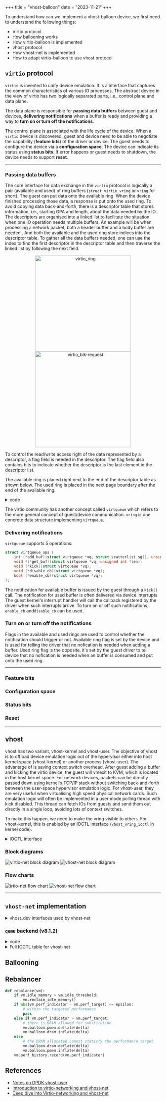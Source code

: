 +++
title = "vhost-balloon"
date = "2023-11-21"
+++

To understand how can we implement a vhost-balloon device, we first need to understand the following things:

- Virtio protocol
- How ballooning works
- How virtio-balloon is implemented
- vhost protocol
- How vhost-net is implemented
- How to adapt virtio-balloon to use vhost protocol

## `virtio` protocol

`virtio` is invented to unify device emulation. It is a interface that captures the common characteristics of various IO processes. The abstract device in the view of virtio has two logically separated parts, i.e., control plane and data plane.

The data plane is responsible for **passing data buffers** between guest and devices, **delivering notifications** when a buffer is ready and providing a way to **turn on or turn off the notifications**.

The control plane is associated with the life cycle of the device. When a `virtio` device is discovered, guest and device need to be able to negotiate the capability (**feature bits**) of the driver or device. The guest needs to configure the device via a **configuration space**. The device can indicate its status using **status bits**. If error happens or guest needs to shutdown, the device needs to support **reset**.

---

### Passing data buffers

The core interface for data exchange in the `virtio` protocol is logically a pair (available and used) of ring buffers (`struct virtio_vring` or `vring` for short). The guest can put data onto the available ring. When the device finished processing those data, a response is put onto the used ring. To avoid copying data back-and-forth, there is a descriptor table that stores information, i.e., starting GPA and length, about the data needed by the IO. The descriptors are organised into a linked list to facilitate the situation when one IO operation needs multiple buffers. An example will be when processing a network packet, both a header buffer and a body buffer are needed . And both the available and the used ring store indices into the descriptor table. To gather all the data buffers needed, one can use the index to find the first descriptor in the descriptor table and then traverse the linked list by following the next field.

<p align="center">
    <img src="../virtio_ring.png" alt="virtio_ring" width="310px">
    <img src="../virtio_blk-request.png" alt="virtio_blk-request" width="310px">
</p>
To control the read/write access right of the data represented by a descriptor, a flag field is needed in the descriptor. The flag field also contains bits to indicate whether the descriptor is the last element in the descriptor list.

The available ring is placed right next to the end of the descriptor table as shown below. The used ring is placed in the next page boundary after the end of the available ring.

 <details><summary>code</summary>



```c
// qemu/hw/virtio/virtio.c:296
vring->avail = vring->desc + vring->num * sizeof(VRingDesc);
vring->used = vring_align(vring->avail +
                          offsetof(VRingAvail, ring[vring->num]),
                          vring->align);
```

</details>

The virtio community has another concept called `virtqueue` which refers to the more general concept of guest/device communication. `vring` is one concrete data structure implementing  `virtqueue`.

### Delivering notifications

`virtqueue` supports 5 operations:

```c
struct virtqueue_ops {
    int (*add_buf)(struct virtqueue *vq, struct scatterlist sg[], unsigned int out_num, unsigned int in_num, void *data);
    void *(*get_buf)(struct virtqueue *vq, unsigned int *len);
    void (*kick)(struct virtqueue *vq);
    void (*disable_cb)(struct virtqueue *vq);
    bool (*enable_cb)(struct virtqueue *vq);
};
```

The notification for available buffer is issued by the guest through a `kick()` call. The notification for used buffer is often delivered via device interrupts. The guest kernel's interrupt handler will call the callback registered by the driver when such interrupts arrive. To turn on or off such notifications, `enable_cb` and`disable_cb` can be used.

### Turn on or turn off the notifications

Flags in the available and used rings are used to control whether the notification should trigger or not. Available ring flag is set by the device and is used for telling the driver that no nofication is needed when adding a buffer. Used ring flag is the opposite, it's set by the guest driver to tell device that no nofication is needed when an buffer is consumed and put onto the used ring.

---

### Feature bits

### Configuration space

### Status bits

### Reset

---

## vhost

vhost has two variant, vhost-kernel and vhost-user. The objective of vhost is to offload device emulation logic out of the hypervisor either into host kernel space (vhost-kernel) or another process (vhost-user). The advantage of is saving context switch overhead. After guest adding a buffer and kicking the virtio device, the guest will vmexit to KVM, which is located in the host kernel space. For network devices, packets can be directly passed down using kernel's TCP/IP stack without switching back-and-forth between the user-space hypervisor emulation logic. For vhost-user, they are very useful when virtualising high speed physical network cards. Such emulation logic will often be implemented in a user mode polling thread with kick disabled. This thread can fetch IOs from guests and send them out directly in a single loop, avoiding lots of context switches.

To make this happen, we need to make the vring visible to others. For vhost-kernel, this is enabled by an IOCTL interface (`vhost_vring_ioctl` in kernel code). 

<details><summary>IOCTL interface</summary>



| IOCTL                  | Explanation                                                  |
| ---------------------- | ------------------------------------------------------------ |
| `VHOST_SET_VRING_NUM`  | Setting the descriptor table size in unit of descriptors.    |
| `VHOST_SET_VRING_ADDR` | Setting the beignning HVA of vring structures.               |
| `VHOST_SET_VRING_BASE` | Setting the initial usable slot in the descriptor table.     |
| `VHOST_SET_VRING_CALL` | Setting the `eventfd` file descriptor used by vhost to deliver notifications to the guest. (vhost ->call-> guest) |
| `VHOST_SET_VRING_KICK` | Setting the `eventfd` file descriptor used by the guest to deliver notifications to vhost. (guest ->kick-> vhost) |

</details>

### Block diagrams
![virtio-net block diagram](../2019-09-12-virtio-networking-fig1.png)
![vhost-net block diagram](../2019-09-12-virtio-networking-fig3.png)

### Flow charts
![irtio-net flow chart](../2019-09-12-virtio-networking-fig2.png.jpg)
![vhost-net flow chart](../2019-09-12-virtio-networking-fig4.png)


---

## `vhost-net` implementation

<details><summary>vhost_dev interfaces used by vhost-net</summary>

| Fn                                        | Meaning |
| ----------------------------------------- | ------- |
| `vhost_dev_ioctl()`                       |         |
| `vhost_dev_init()`                        |         |
| `vhost_dev_flush()`                       |         |
| `vhost_dev_stop()`                        |         |
| `vhost_dev_cleanup()`                     |         |
| `vhost_dev_{has,check,set,reset}_owner()` |         |
</details>

### `qemu` backend (v8.1.2)

<details><summary>code</summary>

```c
// net/tap.c:811
int net_init_tap(const Netdev *netdev, const char *name,
                 NetClientState *peer, Error **errp)
{
        //...
        for (i = 0; i < queues; i++) {
            fd = net_tap_init(tap, &vnet_hdr, i >= 1 ? "no" : script,
                              ifname, sizeof ifname, queues > 1, errp);
            //...
            net_init_tap_one(tap, peer, "tap", name, ifname,
                             i >= 1 ? "no" : script,
                             i >= 1 ? "no" : downscript,
                             vhostfdname, vnet_hdr, fd, &err);

            //...
        }   
        //...
}
// net/tap.c:605
static int net_tap_init(const NetdevTapOptions *tap, int *vnet_hdr,
                        const char *setup_script, char *ifname,
                        size_t ifname_sz, int mq_required, Error **errp)
{
    //...
    fd = RETRY_ON_EINTR(tap_open(ifname, ifname_sz, vnet_hdr, vnet_hdr_required,
                      mq_required, errp));
    //...
}
// net/tap.c:687
static void net_init_tap_one(const NetdevTapOptions *tap, NetClientState *peer,
                             const char *model, const char *name,
                             const char *ifname, const char *script,
                             const char *downscript, const char *vhostfdname,
                             int vnet_hdr, int fd, Error **errp)
{
            //...
            vhostfd = open("/dev/vhost-net", O_RDWR);
        //...
        s->vhost_net = vhost_net_init(&options);
        //...
}
// hw/net/vhost-net.c:167
struct vhost_net *vhost_net_init(VhostNetOptions *options)
{
    int r;
    bool backend_kernel = options->backend_type == VHOST_BACKEND_TYPE_KERNEL;
    struct vhost_net *net = g_new0(struct vhost_net, 1);
    // ...
    if (backend_kernel) {
        r = vhost_net_get_fd(options->net_backend);
        // ...
    }
    // ...
    r = vhost_dev_init(&net->dev, options->opaque,
                       options->backend_type, options->busyloop_timeout,
                       &local_err);
    // ...
    vhost_net_ack_features(net, features);

    return net;
    // ...
}
// hw/virtio/vhost.c:1399
int vhost_dev_init(struct vhost_dev *hdev, void *opaque,
                   VhostBackendType backend_type, uint32_t busyloop_timeout,
                   Error **errp)
{
    // ...
    r = vhost_set_backend_type(hdev, backend_type);
    // ...
    for (i = 0; i < hdev->nvqs; ++i, ++n_initialized_vqs) {
        r = vhost_virtqueue_init(hdev, hdev->vqs + i, hdev->vq_index + i);
    // ...
    }
    // ...
}
// hw/virtio/vhost.c:239
static int vhost_set_backend_type(struct vhost_dev *dev,
                                  VhostBackendType backend_type)
{
    // ...
	switch (backend_type) {
    // ...
    case VHOST_BACKEND_TYPE_KERNEL:
        dev->vhost_ops = &kernel_ops;
        break
    // ...
    }
    // ...
}
// hw/virtio/vhost.c:1343
static int vhost_virtqueue_init(struct vhost_dev *dev,
                                struct vhost_virtqueue *vq, int n)
{
    int vhost_vq_index = dev->vhost_ops->vhost_get_vq_index(dev, n);
    struct vhost_vring_file file = {
        .index = vhost_vq_index,
    };
    int r = event_notifier_init(&vq->masked_notifier, 0);
    // ...
    file.fd = event_notifier_get_wfd(&vq->masked_notifier);
    r = dev->vhost_ops->vhost_set_vring_call(dev, &file);
    // ...
}
// util
int event_notifier_init(EventNotifier *e, int active)
{
    // ...
    ret = eventfd(0, EFD_NONBLOCK | EFD_CLOEXEC);
    // ...
}

// include/hw/virtio/vhost.h:139
struct vhost_net {
    struct vhost_dev dev;
    struct vhost_virtqueue vqs[2];
    int backend;
    NetClientState *nc;
};
// include/net/net.h:101
struct NetClientState {
    NetClientInfo *info;
    int link_down;
    QTAILQ_ENTRY(NetClientState) next;
    NetClientState *peer;
    NetQueue *incoming_queue;
    char *model;
    char *name;
    char info_str[256];
    unsigned receive_disabled : 1;
    NetClientDestructor *destructor;
    unsigned int queue_index;
    unsigned rxfilter_notify_enabled:1;
    int vring_enable;
    int vnet_hdr_len;
    bool is_netdev;
    bool do_not_pad; /* do not pad to the minimum ethernet frame length */
    bool is_datapath;
    QTAILQ_HEAD(, NetFilterState) filters;
};
const VhostOps kernel_ops = {
        .backend_type = VHOST_BACKEND_TYPE_KERNEL,
        .vhost_backend_init = vhost_kernel_init,
        .vhost_backend_cleanup = vhost_kernel_cleanup,
        .vhost_backend_memslots_limit = vhost_kernel_memslots_limit,
        .vhost_net_set_backend = vhost_kernel_net_set_backend,
        .vhost_scsi_set_endpoint = vhost_kernel_scsi_set_endpoint,
        .vhost_scsi_clear_endpoint = vhost_kernel_scsi_clear_endpoint,
        .vhost_scsi_get_abi_version = vhost_kernel_scsi_get_abi_version,
        .vhost_set_log_base = vhost_kernel_set_log_base,
        .vhost_set_mem_table = vhost_kernel_set_mem_table,
        .vhost_set_vring_addr = vhost_kernel_set_vring_addr,
        .vhost_set_vring_endian = vhost_kernel_set_vring_endian,
        .vhost_set_vring_num = vhost_kernel_set_vring_num,
        .vhost_set_vring_base = vhost_kernel_set_vring_base,
        .vhost_get_vring_base = vhost_kernel_get_vring_base,
        .vhost_set_vring_kick = vhost_kernel_set_vring_kick,
        .vhost_set_vring_call = vhost_kernel_set_vring_call,
        .vhost_set_vring_err = vhost_kernel_set_vring_err,
        .vhost_set_vring_busyloop_timeout =
                                vhost_kernel_set_vring_busyloop_timeout,
        .vhost_set_features = vhost_kernel_set_features,
        .vhost_get_features = vhost_kernel_get_features,
        .vhost_set_backend_cap = vhost_kernel_set_backend_cap,
        .vhost_set_owner = vhost_kernel_set_owner,
        .vhost_reset_device = vhost_kernel_reset_device,
        .vhost_get_vq_index = vhost_kernel_get_vq_index,
        .vhost_vsock_set_guest_cid = vhost_kernel_vsock_set_guest_cid,
        .vhost_vsock_set_running = vhost_kernel_vsock_set_running,
        .vhost_set_iotlb_callback = vhost_kernel_set_iotlb_callback,
        .vhost_send_device_iotlb_msg = vhost_kernel_send_device_iotlb_msg,
};
```
</details>



<details><summary>Full IOCTL table for vhost-net</summary>

| IOCTL                              | fn                                                           |
| ---------------------------------- | ------------------------------------------------------------ |
|                                    |                                                              |
| `vhost_net_ioctl`                  |                                                              |
| `VHOST_NET_SET_BACKEND`            | `long vhost_net_set_backend(struct vhost_net *n, unsigned index, int fd)` |
| `VHOST_GET_FEATURES`               |                                                              |
| `VHOST_SET_FEATURES`               | `int vhost_net_set_features(struct vhost_net *n, u64 features)` |
| `VHOST_GET_BACKEND_FEATURES`       |                                                              |
| `VHOST_SET_BACKEND_FEATURES`       | `void vhost_set_backend_features(struct vhost_dev *dev, u64 features)` |
| `VHOST_RESET_OWNER`                | `long vhost_net_reset_owner(struct vhost_net *n)`            |
| `VHOST_SET_OWNER`                  | `long vhost_net_set_owner(struct vhost_net *n)`              |
|                                    |                                                              |
| `vhost_dev_ioctl`                  |                                                              |
| `VHOST_SET_MEM_TABLE`              | `long vhost_set_memory(struct vhost_dev *d, struct vhost_memory __user *m)` |
| `VHOST_SET_LOG_BASE`               |                                                              |
| `VHOST_SET_LOG_FD`                 |                                                              |
|                                    |                                                              |
| `vhost_vring_ioctl`                |                                                              |
| `VHOST_SET_VRING_NUM `             | `long vhost_vring_set_num(struct vhost_dev *d, struct vhost_virtqueue *vq, void __user *argp)` |
| `VHOST_SET_VRING_ADDR`             | `long vhost_vring_set_addr(struct vhost_dev *d, struct vhost_virtqueue *vq, void __user *argp)` |
| `VHOST_SET_VRING_BASE`             |                                                              |
| `VHOST_GET_VRING_BASE`             |                                                              |
| `VHOST_SET_VRING_CALL`             |                                                              |
| `VHOST_SET_VRING_ERR`              |                                                              |
| ~~`VHOST_SET_VRING_ENDIAN`~~       |                                                              |
| ~~`VHOST_GET_VRING_ENDIAN`~~       |                                                              |
| `VHOST_SET_VRING_BUSYLOOP_TIMEOUT` |                                                              |
| `VHOST_GET_VRING_BUSYLOOP_TIMEOUT` |                                                              |

</details>

## Ballooning



## Rebalancer

```python
def rebalance(vm):
    if vm.idle_memory > vm.idle_threshold:
        vm.reclaim_idle_memory()
    if abs(vm.perf_indicator - vm.perf_target) <= epsilon:
        # within the targeted performance
        pass
    else if vm.perf_indicator > vm.perf_target:
        # there is DRAM allowed for substitution
        vm.balloon.pmem.deflate(delta)
        vm.balloon.dram.inflate(delta)
    else
        # the DRAM allocated cannot statisfy the performance target
        vm.balloon.dram.deflate(delta)
        vm.balloon.pmem.inflate(delta)
    vm.perf_history.record(vm.perf_indicator)
```





## References

- [Notes on DPDK vhost-user](https://blog.csdn.net/qq_15437629/article/details/85332046)
- [Introduction to virtio-networking and vhost-net](https://www.redhat.com/en/blog/introduction-virtio-networking-and-vhost-net)
- [Deep dive into Virtio-networking and vhost-net](https://www.redhat.com/en/blog/deep-dive-virtio-networking-and-vhost-net)
